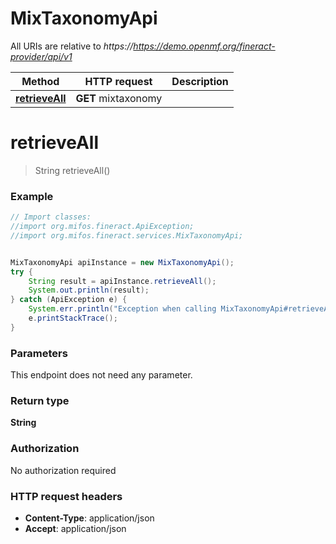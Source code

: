 # MixTaxonomyApi

All URIs are relative to *https://https://demo.openmf.org/fineract-provider/api/v1*

Method | HTTP request | Description
------------- | ------------- | -------------
[**retrieveAll**](MixTaxonomyApi.md#retrieveAll) | **GET** mixtaxonomy | 


<a name="retrieveAll"></a>
# **retrieveAll**
> String retrieveAll()



### Example
```java
// Import classes:
//import org.mifos.fineract.ApiException;
//import org.mifos.fineract.services.MixTaxonomyApi;


MixTaxonomyApi apiInstance = new MixTaxonomyApi();
try {
    String result = apiInstance.retrieveAll();
    System.out.println(result);
} catch (ApiException e) {
    System.err.println("Exception when calling MixTaxonomyApi#retrieveAll");
    e.printStackTrace();
}
```

### Parameters
This endpoint does not need any parameter.

### Return type

**String**

### Authorization

No authorization required

### HTTP request headers

 - **Content-Type**: application/json
 - **Accept**: application/json

